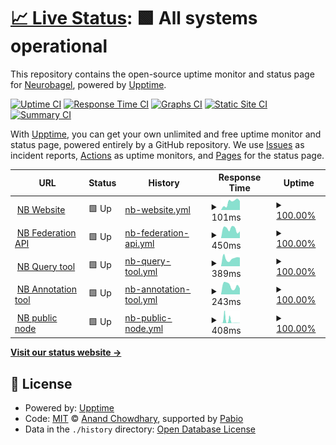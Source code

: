 # [📈 Live Status](https://status.neurobagel.org): <!--live status--> **🟩 All systems operational**

This repository contains the open-source uptime monitor and status page for [Neurobagel](https://neurobagel.org/), powered by [Upptime](https://github.com/upptime/upptime).

[![Uptime CI](https://github.com/neurobagel/upptime/workflows/Uptime%20CI/badge.svg)](https://github.com/neurobagel/upptime/actions?query=workflow%3A%22Uptime+CI%22)
[![Response Time CI](https://github.com/neurobagel/upptime/workflows/Response%20Time%20CI/badge.svg)](https://github.com/neurobagel/upptime/actions?query=workflow%3A%22Response+Time+CI%22)
[![Graphs CI](https://github.com/neurobagel/upptime/workflows/Graphs%20CI/badge.svg)](https://github.com/neurobagel/upptime/actions?query=workflow%3A%22Graphs+CI%22)
[![Static Site CI](https://github.com/neurobagel/upptime/workflows/Static%20Site%20CI/badge.svg)](https://github.com/neurobagel/upptime/actions?query=workflow%3A%22Static+Site+CI%22)
[![Summary CI](https://github.com/neurobagel/upptime/workflows/Summary%20CI/badge.svg)](https://github.com/neurobagel/upptime/actions?query=workflow%3A%22Summary+CI%22)

With [Upptime](https://upptime.js.org), you can get your own unlimited and free uptime monitor and status page, powered entirely by a GitHub repository. We use [Issues](https://github.com/neurobagel/upptime/issues) as incident reports, [Actions](https://github.com/neurobagel/upptime/actions) as uptime monitors, and [Pages](https://status.neurobagel.org) for the status page.

<!--start: status pages-->
<!-- This summary is generated by Upptime (https://github.com/upptime/upptime) -->
<!-- Do not edit this manually, your changes will be overwritten -->
<!-- prettier-ignore -->
| URL | Status | History | Response Time | Uptime |
| --- | ------ | ------- | ------------- | ------ |
| <img alt="" src="https://icons.duckduckgo.com/ip3/neurobagel.org.ico" height="13"> [NB Website](https://neurobagel.org/) | 🟩 Up | [nb-website.yml](https://github.com/neurobagel/upptime/commits/HEAD/history/nb-website.yml) | <details><summary><img alt="Response time graph" src="./graphs/nb-website/response-time-week.png" height="20"> 101ms</summary><br><a href="https://status.neurobagel.org/history/nb-website"><img alt="Response time 101" src="https://img.shields.io/endpoint?url=https%3A%2F%2Fraw.githubusercontent.com%2Fneurobagel%2Fupptime%2FHEAD%2Fapi%2Fnb-website%2Fresponse-time.json"></a><br><a href="https://status.neurobagel.org/history/nb-website"><img alt="24-hour response time 101" src="https://img.shields.io/endpoint?url=https%3A%2F%2Fraw.githubusercontent.com%2Fneurobagel%2Fupptime%2FHEAD%2Fapi%2Fnb-website%2Fresponse-time-day.json"></a><br><a href="https://status.neurobagel.org/history/nb-website"><img alt="7-day response time 101" src="https://img.shields.io/endpoint?url=https%3A%2F%2Fraw.githubusercontent.com%2Fneurobagel%2Fupptime%2FHEAD%2Fapi%2Fnb-website%2Fresponse-time-week.json"></a><br><a href="https://status.neurobagel.org/history/nb-website"><img alt="30-day response time 101" src="https://img.shields.io/endpoint?url=https%3A%2F%2Fraw.githubusercontent.com%2Fneurobagel%2Fupptime%2FHEAD%2Fapi%2Fnb-website%2Fresponse-time-month.json"></a><br><a href="https://status.neurobagel.org/history/nb-website"><img alt="1-year response time 101" src="https://img.shields.io/endpoint?url=https%3A%2F%2Fraw.githubusercontent.com%2Fneurobagel%2Fupptime%2FHEAD%2Fapi%2Fnb-website%2Fresponse-time-year.json"></a></details> | <details><summary><a href="https://status.neurobagel.org/history/nb-website">100.00%</a></summary><a href="https://status.neurobagel.org/history/nb-website"><img alt="All-time uptime 100.00%" src="https://img.shields.io/endpoint?url=https%3A%2F%2Fraw.githubusercontent.com%2Fneurobagel%2Fupptime%2FHEAD%2Fapi%2Fnb-website%2Fuptime.json"></a><br><a href="https://status.neurobagel.org/history/nb-website"><img alt="24-hour uptime 100.00%" src="https://img.shields.io/endpoint?url=https%3A%2F%2Fraw.githubusercontent.com%2Fneurobagel%2Fupptime%2FHEAD%2Fapi%2Fnb-website%2Fuptime-day.json"></a><br><a href="https://status.neurobagel.org/history/nb-website"><img alt="7-day uptime 100.00%" src="https://img.shields.io/endpoint?url=https%3A%2F%2Fraw.githubusercontent.com%2Fneurobagel%2Fupptime%2FHEAD%2Fapi%2Fnb-website%2Fuptime-week.json"></a><br><a href="https://status.neurobagel.org/history/nb-website"><img alt="30-day uptime 100.00%" src="https://img.shields.io/endpoint?url=https%3A%2F%2Fraw.githubusercontent.com%2Fneurobagel%2Fupptime%2FHEAD%2Fapi%2Fnb-website%2Fuptime-month.json"></a><br><a href="https://status.neurobagel.org/history/nb-website"><img alt="1-year uptime 100.00%" src="https://img.shields.io/endpoint?url=https%3A%2F%2Fraw.githubusercontent.com%2Fneurobagel%2Fupptime%2FHEAD%2Fapi%2Fnb-website%2Fuptime-year.json"></a></details>
| <img alt="" src="https://icons.duckduckgo.com/ip3/federate.neurobagel.org.ico" height="13"> [NB Federation API](https://federate.neurobagel.org/) | 🟩 Up | [nb-federation-api.yml](https://github.com/neurobagel/upptime/commits/HEAD/history/nb-federation-api.yml) | <details><summary><img alt="Response time graph" src="./graphs/nb-federation-api/response-time-week.png" height="20"> 450ms</summary><br><a href="https://status.neurobagel.org/history/nb-federation-api"><img alt="Response time 450" src="https://img.shields.io/endpoint?url=https%3A%2F%2Fraw.githubusercontent.com%2Fneurobagel%2Fupptime%2FHEAD%2Fapi%2Fnb-federation-api%2Fresponse-time.json"></a><br><a href="https://status.neurobagel.org/history/nb-federation-api"><img alt="24-hour response time 450" src="https://img.shields.io/endpoint?url=https%3A%2F%2Fraw.githubusercontent.com%2Fneurobagel%2Fupptime%2FHEAD%2Fapi%2Fnb-federation-api%2Fresponse-time-day.json"></a><br><a href="https://status.neurobagel.org/history/nb-federation-api"><img alt="7-day response time 450" src="https://img.shields.io/endpoint?url=https%3A%2F%2Fraw.githubusercontent.com%2Fneurobagel%2Fupptime%2FHEAD%2Fapi%2Fnb-federation-api%2Fresponse-time-week.json"></a><br><a href="https://status.neurobagel.org/history/nb-federation-api"><img alt="30-day response time 450" src="https://img.shields.io/endpoint?url=https%3A%2F%2Fraw.githubusercontent.com%2Fneurobagel%2Fupptime%2FHEAD%2Fapi%2Fnb-federation-api%2Fresponse-time-month.json"></a><br><a href="https://status.neurobagel.org/history/nb-federation-api"><img alt="1-year response time 450" src="https://img.shields.io/endpoint?url=https%3A%2F%2Fraw.githubusercontent.com%2Fneurobagel%2Fupptime%2FHEAD%2Fapi%2Fnb-federation-api%2Fresponse-time-year.json"></a></details> | <details><summary><a href="https://status.neurobagel.org/history/nb-federation-api">100.00%</a></summary><a href="https://status.neurobagel.org/history/nb-federation-api"><img alt="All-time uptime 100.00%" src="https://img.shields.io/endpoint?url=https%3A%2F%2Fraw.githubusercontent.com%2Fneurobagel%2Fupptime%2FHEAD%2Fapi%2Fnb-federation-api%2Fuptime.json"></a><br><a href="https://status.neurobagel.org/history/nb-federation-api"><img alt="24-hour uptime 100.00%" src="https://img.shields.io/endpoint?url=https%3A%2F%2Fraw.githubusercontent.com%2Fneurobagel%2Fupptime%2FHEAD%2Fapi%2Fnb-federation-api%2Fuptime-day.json"></a><br><a href="https://status.neurobagel.org/history/nb-federation-api"><img alt="7-day uptime 100.00%" src="https://img.shields.io/endpoint?url=https%3A%2F%2Fraw.githubusercontent.com%2Fneurobagel%2Fupptime%2FHEAD%2Fapi%2Fnb-federation-api%2Fuptime-week.json"></a><br><a href="https://status.neurobagel.org/history/nb-federation-api"><img alt="30-day uptime 100.00%" src="https://img.shields.io/endpoint?url=https%3A%2F%2Fraw.githubusercontent.com%2Fneurobagel%2Fupptime%2FHEAD%2Fapi%2Fnb-federation-api%2Fuptime-month.json"></a><br><a href="https://status.neurobagel.org/history/nb-federation-api"><img alt="1-year uptime 100.00%" src="https://img.shields.io/endpoint?url=https%3A%2F%2Fraw.githubusercontent.com%2Fneurobagel%2Fupptime%2FHEAD%2Fapi%2Fnb-federation-api%2Fuptime-year.json"></a></details>
| <img alt="" src="https://icons.duckduckgo.com/ip3/query.neurobagel.org.ico" height="13"> [NB Query tool](https://query.neurobagel.org/) | 🟩 Up | [nb-query-tool.yml](https://github.com/neurobagel/upptime/commits/HEAD/history/nb-query-tool.yml) | <details><summary><img alt="Response time graph" src="./graphs/nb-query-tool/response-time-week.png" height="20"> 389ms</summary><br><a href="https://status.neurobagel.org/history/nb-query-tool"><img alt="Response time 389" src="https://img.shields.io/endpoint?url=https%3A%2F%2Fraw.githubusercontent.com%2Fneurobagel%2Fupptime%2FHEAD%2Fapi%2Fnb-query-tool%2Fresponse-time.json"></a><br><a href="https://status.neurobagel.org/history/nb-query-tool"><img alt="24-hour response time 389" src="https://img.shields.io/endpoint?url=https%3A%2F%2Fraw.githubusercontent.com%2Fneurobagel%2Fupptime%2FHEAD%2Fapi%2Fnb-query-tool%2Fresponse-time-day.json"></a><br><a href="https://status.neurobagel.org/history/nb-query-tool"><img alt="7-day response time 389" src="https://img.shields.io/endpoint?url=https%3A%2F%2Fraw.githubusercontent.com%2Fneurobagel%2Fupptime%2FHEAD%2Fapi%2Fnb-query-tool%2Fresponse-time-week.json"></a><br><a href="https://status.neurobagel.org/history/nb-query-tool"><img alt="30-day response time 389" src="https://img.shields.io/endpoint?url=https%3A%2F%2Fraw.githubusercontent.com%2Fneurobagel%2Fupptime%2FHEAD%2Fapi%2Fnb-query-tool%2Fresponse-time-month.json"></a><br><a href="https://status.neurobagel.org/history/nb-query-tool"><img alt="1-year response time 389" src="https://img.shields.io/endpoint?url=https%3A%2F%2Fraw.githubusercontent.com%2Fneurobagel%2Fupptime%2FHEAD%2Fapi%2Fnb-query-tool%2Fresponse-time-year.json"></a></details> | <details><summary><a href="https://status.neurobagel.org/history/nb-query-tool">100.00%</a></summary><a href="https://status.neurobagel.org/history/nb-query-tool"><img alt="All-time uptime 100.00%" src="https://img.shields.io/endpoint?url=https%3A%2F%2Fraw.githubusercontent.com%2Fneurobagel%2Fupptime%2FHEAD%2Fapi%2Fnb-query-tool%2Fuptime.json"></a><br><a href="https://status.neurobagel.org/history/nb-query-tool"><img alt="24-hour uptime 100.00%" src="https://img.shields.io/endpoint?url=https%3A%2F%2Fraw.githubusercontent.com%2Fneurobagel%2Fupptime%2FHEAD%2Fapi%2Fnb-query-tool%2Fuptime-day.json"></a><br><a href="https://status.neurobagel.org/history/nb-query-tool"><img alt="7-day uptime 100.00%" src="https://img.shields.io/endpoint?url=https%3A%2F%2Fraw.githubusercontent.com%2Fneurobagel%2Fupptime%2FHEAD%2Fapi%2Fnb-query-tool%2Fuptime-week.json"></a><br><a href="https://status.neurobagel.org/history/nb-query-tool"><img alt="30-day uptime 100.00%" src="https://img.shields.io/endpoint?url=https%3A%2F%2Fraw.githubusercontent.com%2Fneurobagel%2Fupptime%2FHEAD%2Fapi%2Fnb-query-tool%2Fuptime-month.json"></a><br><a href="https://status.neurobagel.org/history/nb-query-tool"><img alt="1-year uptime 100.00%" src="https://img.shields.io/endpoint?url=https%3A%2F%2Fraw.githubusercontent.com%2Fneurobagel%2Fupptime%2FHEAD%2Fapi%2Fnb-query-tool%2Fuptime-year.json"></a></details>
| <img alt="" src="https://icons.duckduckgo.com/ip3/annotate.neurobagel.org.ico" height="13"> [NB Annotation tool](https://annotate.neurobagel.org/) | 🟩 Up | [nb-annotation-tool.yml](https://github.com/neurobagel/upptime/commits/HEAD/history/nb-annotation-tool.yml) | <details><summary><img alt="Response time graph" src="./graphs/nb-annotation-tool/response-time-week.png" height="20"> 243ms</summary><br><a href="https://status.neurobagel.org/history/nb-annotation-tool"><img alt="Response time 243" src="https://img.shields.io/endpoint?url=https%3A%2F%2Fraw.githubusercontent.com%2Fneurobagel%2Fupptime%2FHEAD%2Fapi%2Fnb-annotation-tool%2Fresponse-time.json"></a><br><a href="https://status.neurobagel.org/history/nb-annotation-tool"><img alt="24-hour response time 243" src="https://img.shields.io/endpoint?url=https%3A%2F%2Fraw.githubusercontent.com%2Fneurobagel%2Fupptime%2FHEAD%2Fapi%2Fnb-annotation-tool%2Fresponse-time-day.json"></a><br><a href="https://status.neurobagel.org/history/nb-annotation-tool"><img alt="7-day response time 243" src="https://img.shields.io/endpoint?url=https%3A%2F%2Fraw.githubusercontent.com%2Fneurobagel%2Fupptime%2FHEAD%2Fapi%2Fnb-annotation-tool%2Fresponse-time-week.json"></a><br><a href="https://status.neurobagel.org/history/nb-annotation-tool"><img alt="30-day response time 243" src="https://img.shields.io/endpoint?url=https%3A%2F%2Fraw.githubusercontent.com%2Fneurobagel%2Fupptime%2FHEAD%2Fapi%2Fnb-annotation-tool%2Fresponse-time-month.json"></a><br><a href="https://status.neurobagel.org/history/nb-annotation-tool"><img alt="1-year response time 243" src="https://img.shields.io/endpoint?url=https%3A%2F%2Fraw.githubusercontent.com%2Fneurobagel%2Fupptime%2FHEAD%2Fapi%2Fnb-annotation-tool%2Fresponse-time-year.json"></a></details> | <details><summary><a href="https://status.neurobagel.org/history/nb-annotation-tool">100.00%</a></summary><a href="https://status.neurobagel.org/history/nb-annotation-tool"><img alt="All-time uptime 100.00%" src="https://img.shields.io/endpoint?url=https%3A%2F%2Fraw.githubusercontent.com%2Fneurobagel%2Fupptime%2FHEAD%2Fapi%2Fnb-annotation-tool%2Fuptime.json"></a><br><a href="https://status.neurobagel.org/history/nb-annotation-tool"><img alt="24-hour uptime 100.00%" src="https://img.shields.io/endpoint?url=https%3A%2F%2Fraw.githubusercontent.com%2Fneurobagel%2Fupptime%2FHEAD%2Fapi%2Fnb-annotation-tool%2Fuptime-day.json"></a><br><a href="https://status.neurobagel.org/history/nb-annotation-tool"><img alt="7-day uptime 100.00%" src="https://img.shields.io/endpoint?url=https%3A%2F%2Fraw.githubusercontent.com%2Fneurobagel%2Fupptime%2FHEAD%2Fapi%2Fnb-annotation-tool%2Fuptime-week.json"></a><br><a href="https://status.neurobagel.org/history/nb-annotation-tool"><img alt="30-day uptime 100.00%" src="https://img.shields.io/endpoint?url=https%3A%2F%2Fraw.githubusercontent.com%2Fneurobagel%2Fupptime%2FHEAD%2Fapi%2Fnb-annotation-tool%2Fuptime-month.json"></a><br><a href="https://status.neurobagel.org/history/nb-annotation-tool"><img alt="1-year uptime 100.00%" src="https://img.shields.io/endpoint?url=https%3A%2F%2Fraw.githubusercontent.com%2Fneurobagel%2Fupptime%2FHEAD%2Fapi%2Fnb-annotation-tool%2Fuptime-year.json"></a></details>
| <img alt="" src="https://icons.duckduckgo.com/ip3/api.neurobagel.org.ico" height="13"> [NB public node](https://api.neurobagel.org/) | 🟩 Up | [nb-public-node.yml](https://github.com/neurobagel/upptime/commits/HEAD/history/nb-public-node.yml) | <details><summary><img alt="Response time graph" src="./graphs/nb-public-node/response-time-week.png" height="20"> 408ms</summary><br><a href="https://status.neurobagel.org/history/nb-public-node"><img alt="Response time 408" src="https://img.shields.io/endpoint?url=https%3A%2F%2Fraw.githubusercontent.com%2Fneurobagel%2Fupptime%2FHEAD%2Fapi%2Fnb-public-node%2Fresponse-time.json"></a><br><a href="https://status.neurobagel.org/history/nb-public-node"><img alt="24-hour response time 408" src="https://img.shields.io/endpoint?url=https%3A%2F%2Fraw.githubusercontent.com%2Fneurobagel%2Fupptime%2FHEAD%2Fapi%2Fnb-public-node%2Fresponse-time-day.json"></a><br><a href="https://status.neurobagel.org/history/nb-public-node"><img alt="7-day response time 408" src="https://img.shields.io/endpoint?url=https%3A%2F%2Fraw.githubusercontent.com%2Fneurobagel%2Fupptime%2FHEAD%2Fapi%2Fnb-public-node%2Fresponse-time-week.json"></a><br><a href="https://status.neurobagel.org/history/nb-public-node"><img alt="30-day response time 408" src="https://img.shields.io/endpoint?url=https%3A%2F%2Fraw.githubusercontent.com%2Fneurobagel%2Fupptime%2FHEAD%2Fapi%2Fnb-public-node%2Fresponse-time-month.json"></a><br><a href="https://status.neurobagel.org/history/nb-public-node"><img alt="1-year response time 408" src="https://img.shields.io/endpoint?url=https%3A%2F%2Fraw.githubusercontent.com%2Fneurobagel%2Fupptime%2FHEAD%2Fapi%2Fnb-public-node%2Fresponse-time-year.json"></a></details> | <details><summary><a href="https://status.neurobagel.org/history/nb-public-node">100.00%</a></summary><a href="https://status.neurobagel.org/history/nb-public-node"><img alt="All-time uptime 100.00%" src="https://img.shields.io/endpoint?url=https%3A%2F%2Fraw.githubusercontent.com%2Fneurobagel%2Fupptime%2FHEAD%2Fapi%2Fnb-public-node%2Fuptime.json"></a><br><a href="https://status.neurobagel.org/history/nb-public-node"><img alt="24-hour uptime 100.00%" src="https://img.shields.io/endpoint?url=https%3A%2F%2Fraw.githubusercontent.com%2Fneurobagel%2Fupptime%2FHEAD%2Fapi%2Fnb-public-node%2Fuptime-day.json"></a><br><a href="https://status.neurobagel.org/history/nb-public-node"><img alt="7-day uptime 100.00%" src="https://img.shields.io/endpoint?url=https%3A%2F%2Fraw.githubusercontent.com%2Fneurobagel%2Fupptime%2FHEAD%2Fapi%2Fnb-public-node%2Fuptime-week.json"></a><br><a href="https://status.neurobagel.org/history/nb-public-node"><img alt="30-day uptime 100.00%" src="https://img.shields.io/endpoint?url=https%3A%2F%2Fraw.githubusercontent.com%2Fneurobagel%2Fupptime%2FHEAD%2Fapi%2Fnb-public-node%2Fuptime-month.json"></a><br><a href="https://status.neurobagel.org/history/nb-public-node"><img alt="1-year uptime 100.00%" src="https://img.shields.io/endpoint?url=https%3A%2F%2Fraw.githubusercontent.com%2Fneurobagel%2Fupptime%2FHEAD%2Fapi%2Fnb-public-node%2Fuptime-year.json"></a></details>

<!--end: status pages-->

[**Visit our status website →**](https://status.neurobagel.org)

## 📄 License

- Powered by: [Upptime](https://github.com/upptime/upptime)
- Code: [MIT](./LICENSE) © [Anand Chowdhary](https://anandchowdhary.com), supported by [Pabio](https://pabio.com)
- Data in the `./history` directory: [Open Database License](https://opendatacommons.org/licenses/odbl/1-0/)
